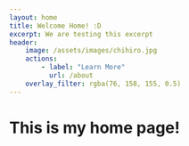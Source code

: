 ```yaml
---
layout: home
title: Welcome Home! :D 
excerpt: We are testing this excerpt
header:
    image: /assets/images/chihiro.jpg
    actions:
        - label: "Learn More"
          url: /about
    overlay_filter: rgba(76, 158, 155, 0.5)
---
```


# This is my home page!